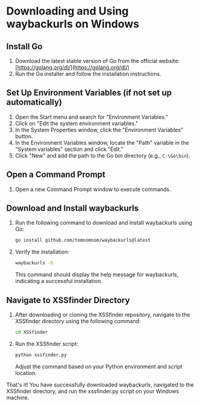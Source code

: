 # Downloading and Using waybackurls on Windows

## Install Go

1. Download the latest stable version of Go from the official website: [https://golang.org/dl/](https://golang.org/dl/)
2. Run the Go installer and follow the installation instructions.

## Set Up Environment Variables (if not set up automatically)

1. Open the Start menu and search for "Environment Variables."
2. Click on "Edit the system environment variables."
3. In the System Properties window, click the "Environment Variables" button.
4. In the Environment Variables window, locate the "Path" variable in the "System variables" section and click "Edit."
5. Click "New" and add the path to the Go bin directory (e.g., `C:\Go\bin`).

## Open a Command Prompt

1. Open a new Command Prompt window to execute commands.

## Download and Install waybackurls

1. Run the following command to download and install waybackurls using Go:
    ```bash
    go install github.com/tomnomnom/waybackurls@latest
    ```

2. Verify the installation:
    ```bash
    waybackurls -h
    ```
   This command should display the help message for waybackurls, indicating a successful installation.


## Navigate to XSSfinder Directory

1. After downloading or cloning the XSSfinder repository, navigate to the XSSfinder directory using the following command:
    ```bash
    cd XSSfinder
    ```

2. Run the XSSfinder script:
    ```bash
    python xssfinder.py
    ```
   Adjust the command based on your Python environment and script location.

That's it! You have successfully downloaded waybackurls, navigated to the XSSfinder directory, and run the xssfinder.py script on your Windows machine.
